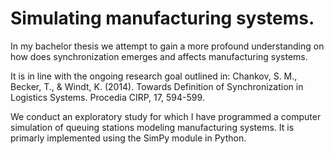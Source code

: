 # Simulating manufacturing systems.

In my bachelor thesis we attempt to gain a more profound understanding on how does synchronization emerges and affects manufacturing systems.

It is in line with the ongoing research goal outlined in:
Chankov, S. M., Becker, T., & Windt, K. (2014). Towards Definition of Synchronization in Logistics Systems. Procedia CIRP, 17, 594-599.

We conduct an exploratory study for which I have programmed a computer simulation of queuing stations modeling manufacturing systems. It is primarly implemented using the SimPy module in Python.

